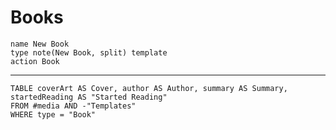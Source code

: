 # Books
```button
name New Book
type note(New Book, split) template
action Book
```
---
```dataview
TABLE coverArt AS Cover, author AS Author, summary AS Summary, startedReading AS "Started Reading"
FROM #media AND -"Templates"
WHERE type = "Book"
```